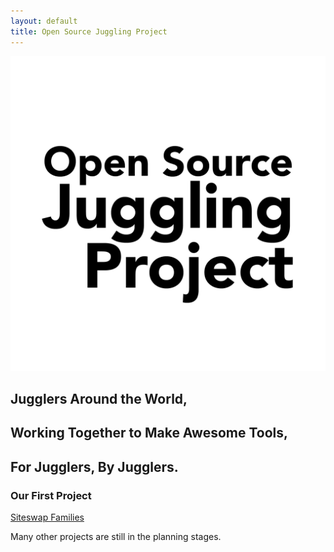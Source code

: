 ```yaml
---
layout: default
title: Open Source Juggling Project
---
```


![Open Source Juggling Project Logo](/images/Logo-Open-Source-Juggling-Project.png)

## Jugglers Around the World, 
## Working Together to Make Awesome Tools, 
## For Jugglers, By Jugglers.

### Our First Project

[Siteswap Families](https://open-source-juggling-project.github.io/Siteswap-Families/)

Many other projects are still in the planning stages.
